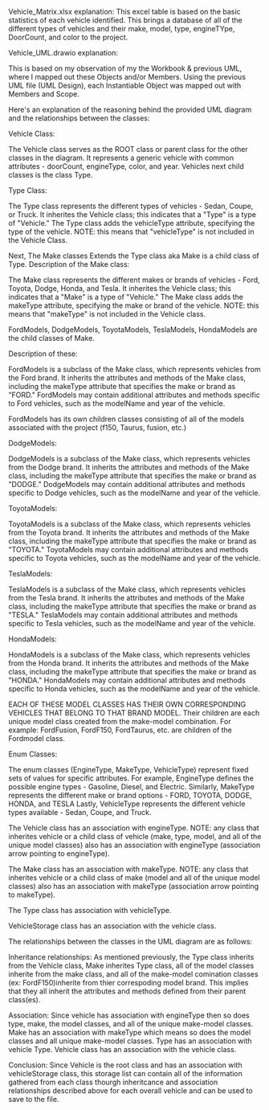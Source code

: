 Vehicle_Matrix.xlsx explanation:
  This excel table is based on the basic statistics of each vehicle identified. This brings a database of all of the different types of vehicles and their make, model, type, engineTYpe, DoorCount, and color to the project. 

Vehicle_UML.drawio explanation:

This is based on my observation of my the Workbook & previous UML, where I mapped out these Objects and/or Members. Using the previous UML file (UML Design), each Instantiable Object was mapped out with Members and Scope. 

Here's an explanation of the reasoning behind the provided UML diagram and the relationships between the classes:

Vehicle Class:

The Vehicle class serves as the ROOT class or parent class for the other classes in the diagram.
It represents a generic vehicle with common attributes - doorCount, engineType, color, and year.
Vehicles next child classes is the class Type.

Type Class:

The Type class represents the different types of vehicles - Sedan, Coupe, or Truck.
It inherites the Vehicle class; this indicates that a "Type" is a type of "Vehicle."
The Type class adds the vehicleType attribute, specifying the type of the vehicle.
NOTE: this means that "vehicleType" is not included in the Vehicle Class. 

Next, The Make classes Extends the Type class aka Make is a child class of Type. Description of the Make class:

The Make class represents the different makes or brands of vehicles - Ford, Toyota, Dodge, Honda, and Tesla.
It inherites the Vehicle class; this indicates that a "Make" is a type of "Vehicle."
The Make class adds the makeType attribute, specifying the make or brand of the vehicle. 
NOTE: this means that "makeType" is not included in the Vehicle class.

FordModels, DodgeModels, ToyotaModels, TeslaModels, HondaModels are the child classes of Make. 

Description of these:

FordModels is a subclass of the Make class, which represents vehicles from the Ford brand.
It inherits the attributes and methods of the Make class, including the makeType attribute that specifies the make or brand as "FORD."
FordModels may contain additional attributes and methods specific to Ford vehicles, such as the modelName and year of the vehicle.

FordModels has its own children classes consisting of all of the models associated with the project (f150, Taurus, fusion, etc.)

DodgeModels:

DodgeModels is a subclass of the Make class, which represents vehicles from the Dodge brand.
It inherits the attributes and methods of the Make class, including the makeType attribute that specifies the make or brand as "DODGE."
DodgeModels may contain additional attributes and methods specific to Dodge vehicles, such as the modelName and year of the vehicle.

ToyotaModels:

ToyotaModels is a subclass of the Make class, which represents vehicles from the Toyota brand.
It inherits the attributes and methods of the Make class, including the makeType attribute that specifies the make or brand as "TOYOTA."
ToyotaModels may contain additional attributes and methods specific to Toyota vehicles, such as the modelName and year of the vehicle.

TeslaModels:

TeslaModels is a subclass of the Make class, which represents vehicles from the Tesla brand.
It inherits the attributes and methods of the Make class, including the makeType attribute that specifies the make or brand as "TESLA."
TeslaModels may contain additional attributes and methods specific to Tesla vehicles, such as the modelName and year of the vehicle.

HondaModels:

HondaModels is a subclass of the Make class, which represents vehicles from the Honda brand.
It inherits the attributes and methods of the Make class, including the makeType attribute that specifies the make or brand as "HONDA."
HondaModels may contain additional attributes and methods specific to Honda vehicles, such as the modelName and year of the vehicle.


EACH OF THESE MODEL CLASSES HAS THEIR OWN CORRESPONDING VEHICLES THAT BELONG TO THAT BRAND MODEL. Their children are each unique model class created from the make-model combination. For example: FordFusion, FordF150, FordTaurus, etc. are children of the Fordmodel class. 

Enum Classes:

The enum classes (EngineType, MakeType, VehicleType) represent fixed sets of values for specific attributes.
For example, EngineType defines the possible engine types - Gasoline, Diesel, and Electric.
Similarly, MakeType represents the different make or brand options - FORD, TOYOTA, DODGE, HONDA, and TESLA
Lastly, VehicleType represents the different vehicle types available - Sedan, Coupe, and Truck. 

The Vehicle class has an association with engineType. NOTE: any class that inherites vehicle or a child class of vehicle (make, type, model, and all of the unique model classes) also has an association with engineType (association arrow pointing to engineType).

The Make class has an association with makeType. NOTE: any class that inherites vehicle or a child class of make (model and all of the unique model classes) also has an association with makeType (association arrow pointing to makeType).

The Type class has association with vehicleType. 

VehicleStorage class has an association with the vehicle class. 

The relationships between the classes in the UML diagram are as follows:

Inheritance relationships: As mentioned previously, the Type class inherits from the Vehicle class, Make inherites Type class, all of the model classes inherite from the make class, and all of the make-model comination classes (ex: FordF150)inherite from thier correspoding model brand. This implies that they all inherit the attributes and methods defined from their parent class(es). 

Association: Since vehicle has association with engineType then so does type, make, the model classes, and all of the unique make-model classes. Make has an association with makeType which means so does the model classes and all unique make-model classes. Type has an association with vehicle Type. Vehicle class has an association with the vehicle class. 

Conclusion: Since Vehicle is the root class and has an association with vehicleStorage class, this storage list can contain all of the information gathered from each class thourgh inheritcance and association relationships described above for each overall vehicle and can be used to save to the file. 

